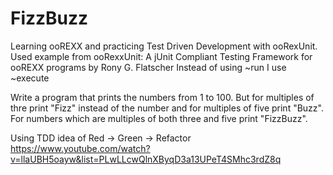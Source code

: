 # FizzBuzz
 Learning ooREXX and practicing Test Driven Development with ooRexUnit. 
 Used example from ooRexxUnit: A jUnit Compliant Testing Framework for ooREXX programs by Rony G. Flatscher
    Instead of using ~run I use ~execute

 Write a program that prints the numbers from 1 to 100. But for multiples of thre print "Fizz" instead of the number and for multiples of five print "Buzz". For numbers which are multiples of both three and five print "FizzBuzz". 

Using TDD idea of Red -> Green -> Refactor 
https://www.youtube.com/watch?v=llaUBH5oayw&list=PLwLLcwQlnXByqD3a13UPeT4SMhc3rdZ8q
    

